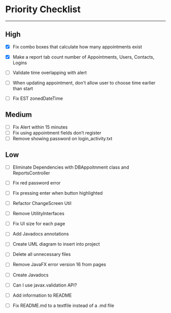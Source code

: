 # Priority Checklist

--- 
## High
- [x] Fix combo boxes that calculate how many appointments exist
- [x] Make a report tab count number of Appointments, Users, Contacts, Logins
- [ ] Validate time overlapping with alert
- [ ] When updating appointment, don't allow user to choose time earlier than start
- [ ] Fix EST zonedDateTime


## Medium
- [ ] Fix Alert within 15 minutes
- [ ] Fix using appointment fields don’t register
- [ ] Remove showing password on login_activity.txt

## Low
- [ ] Eliminate Dependencies with DBAppoitnment class and ReportsController
- [ ] Fix red password error
- [ ] Fix pressing enter when button highlighted
- [ ] Refactor ChangeScreen Util
- [ ] Remove UtilityInterfaces
- [ ] Fix UI size for each page
- [ ] Add Javadocs annotations
- [ ] Create UML diagram to insert into project
- [ ] Delete all unnecessary files
- [ ] Remove JavaFX error version 16 from pages
- [ ] Create Javadocs
- [ ] Can I use javax.validation API?
- [ ] Add information to README
- [ ] Fix README.md to a textfile instead of a .md file



